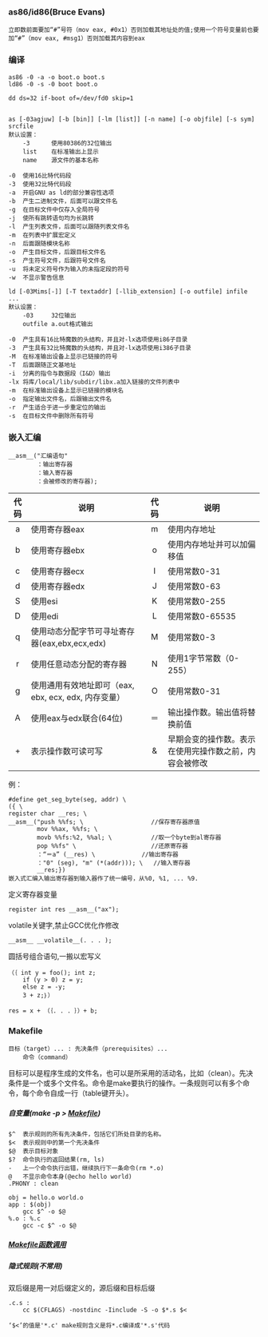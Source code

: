 ### as86/id86(Bruce Evans)
	
	立即数前面要加“#”号符（mov eax, #0x1）否则加载其地址处的值;使用一个符号变量前也要加“#”（mov eax, #msg1）否则加载其内容到eax
	
### 编译

	as86 -0 -a -o boot.o boot.s
	ld86 -0 -s -0 boot boot.o
	
	dd ds=32 if-boot of=/dev/fd0 skip=1
	
	
	as [-03agjuw] [-b [bin]] [-lm [list]] [-n name] [-o objfile] [-s sym] srcfile
	默认设置：
		-3		使用80386的32位输出
		list	在标准输出上显示
		name	源文件的基本名称
	
	-0	使用16比特代码段
	-3	使用32比特代码段
	-a	开启GNU as ld的部分兼容性选项
	-b	产生二进制文件，后面可以跟文件名
	-g	在目标文件中仅存入全局符号
	-j	使所有跳转语句均为长跳转
	-l	产生列表文件，后面可以跟随列表文件名
	-m	在列表中扩展宏定义
	-n	后面跟随模块名称
	-o	产生目标文件，后跟目标文件名
	-s	产生符号文件，后跟符号文件名
	-u	将未定义符号作为输入的未指定段的符号
	-w	不显示警告信息
	
	ld [-03Mims[-]] [-T textaddr] [-llib_extension] [-o outfile] infile ...
	默认设置：
		-03		32位输出
		outfile	a.out格式输出
		
	-0	产生具有16比特魔数的头结构，并且对-lx选项使用i86子目录
	-3	产生具有32比特魔数的头结构，并且对-lx选项使用i386子目录
	-M	在标准输出设备上显示已链接的符号
	-T	后面跟随正文基地址
	-i	分离的指令与数据段（I&D）输出
	-lx	将库/local/lib/subdir/libx.a加入链接的文件列表中
	-m	在标准输出设备上显示已链接的模块名
	-o	指定输出文件名，后跟输出文件名
	-r	产生适合于进一步重定位的输出
	-s	在目标文件中删除所有符号

### 嵌入汇编
	
	__asm__("汇编语句"
			：输出寄存器
			：输入寄存器
			：会被修改的寄存器);
			
|代码|说明|代码|说明|
| :---: | --- | :---: | --- |
|a|使用寄存器eax|m|使用内存地址|
|b|使用寄存器ebx|o|使用内存地址并可以加偏移值|
|c|使用寄存器ecx|I|使用常数0-31|
|d|使用寄存器edx|J|使用常数0-63|
|S|使用esi|K|使用常数0-255|
|D|使用edi|L|使用常数0-65535|
|q|使用动态分配字节可寻址寄存器(eax,ebx,ecx,edx)|M|使用常数0-3|
|r|使用任意动态分配的寄存器|N|使用1字节常数（0-255）|
|g|使用通用有效地址即可（eax, ebx, ecx, edx, 内存变量）|O|使用常数0-31|
|A|使用eax与edx联合(64位)|＝|输出操作数。输出值将替换前值|
|+|表示操作数可读可写|&|早期会变的操作数。表示在使用完操作数之前，内容会被修改
 
例：
	
	#define get_seg_byte(seg, addr) \
	({ \
	register char __res; \					
	__asm__("push %%fs; \					//保存寄存器原值
			mov %%ax, %%fs; \				
			movb %%fs:%2, %%al; \			//取一个byte到al寄存器
			pop %%fs" \						//还原寄存器
			：“＝a” (__res) \				//输出寄存器
			："0" (seg), "m" (*(addr))); \	//输入寄存器
			__res;})		
	嵌入式汇编入输出寄存器到输入器作了统一编号，从%0, %1, ... %9.

定义寄存器变量
	
	register int res __asm__("ax");
	
volatile关键字,禁止GCC优化作修改
	
	__asm__ __volatile__(. . . );

圆括号组合语句,一搬以宏写义

	（｛ int y = foo(); int z;
		if (y > 0) z = y;
		else z = -y;
		3 + z;｝）
		
	res = x + （｛. . . ｝）+ b;

### Makefile

	目标（target）... : 先决条件（prerequisites）...
		命令（command）

目标可以是程序生成的文件名，也可以是所采用的活动名，比如（clean）。先决条件是一个或多个文件名。命令是make要执行的操作。一条规则可以有多个命令，每个命令自成一行（table键开头）。

##### 自变量(make -p > [Makefile](assets/Makefile))

	$^	表示规则的所有先决条件，包括它们所处目录的名称。
	$<	表示规则中的第一个先决条件
	$@	表示目标对象
	$?	命令执行的返回结果(rm, ls)
	-	上一个命令执行出错，继续执行下一条命令(rm *.o)
	@	不显示命令本身(@echo hello world)
	.PHONY : clean

	obj = hello.o world.o
	app : $(obj)
		gcc $^ -o $@
	%.o : %.c
		gcc -c $^ -o $@

##### [Makefile函数调用](assets/Makefile.jpeg)
	
##### 隐式规则(不常用)

双后缀是用一对后缀定义的，源后缀和目标后缀

	.c.s :
		cc $(CFLAGS) -nostdinc -Iinclude -S -o $*.s $<
		
	‘$<’的值是'*.c' make规则含义是将*.c编译成'*.s'代码
